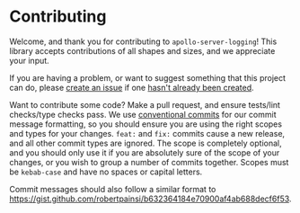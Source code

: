 # Contributing

Welcome, and thank you for contributing to `apollo-server-logging`! This
library accepts contributions of all shapes and sizes, and we appreciate
your input.

If you are having a problem, or want to suggest something that this
project can do, please [create an issue][] if one
[hasn't already been created][].

Want to contribute some code? Make a pull request, and ensure tests/lint
checks/type checks pass. We use [conventional commits][] for our commit
message formatting, so you should ensure you are using the right scopes
and types for your changes. `feat:` and `fix:` commits cause a new
release, and all other commit types are ignored. The scope is completely
optional, and you should only use it if you are absolutely sure of the
scope of your changes, or you wish to group a number of commits
together. Scopes must be `kebab-case` and have no spaces or capital
letters.

Commit messages should also follow a similar format to
https://gist.github.com/robertpainsi/b632364184e70900af4ab688decf6f53.

[create an issue]: https://github.com/tubbo/apollo-server-logging/issues/new/choose
[hasn't already been created]: https://github.com/tubbo/apollo-server-logging/issues
[conventional commits]: https://www.conventionalcommits.org/en/v1.0.0/
